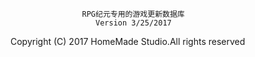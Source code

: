                     RPG纪元专用的游戏更新数据库
                       Version 3/25/2017

 Copyright (C) 2017 HomeMade Studio.All rights reserved
